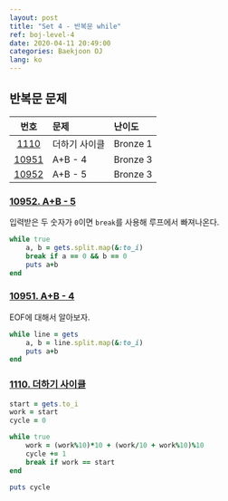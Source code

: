 ```yaml
---
layout: post
title: "Set 4 - 반복문 while"
ref: boj-level-4
date: 2020-04-11 20:49:00
categories: Baekjoon OJ
lang: ko
---
```


## 반복문 문제

|번호|문제|난이도|
|:-:|:--|:--|
|[1110](#1110)|더하기 사이클|Bronze 1|
|[10951](#10951)|A+B - 4|Bronze 3|
|[10952](#10952)|A+B - 5|Bronze 3|

### [10952. A+B - 5](https://www.acmicpc.net/problem/10952) <a id="10952"></a>

입력받은 두 숫자가 `0`이면 `break`를 사용해 루프에서 빠져나온다.

```rb
while true
    a, b = gets.split.map(&:to_i)
    break if a == 0 && b == 0
    puts a+b
end
```

### [10951. A+B - 4](https://www.acmicpc.net/problem/10951) <a id="10951"></a>
EOF에 대해서 알아보자.

```rb
while line = gets
    a, b = line.split.map(&:to_i)
    puts a+b
end
```

### [1110. 더하기 사이클](https://www.acmicpc.net/problem/1110) <a id="1110"></a>

```rb
start = gets.to_i
work = start
cycle = 0

while true   
    work = (work%10)*10 + (work/10 + work%10)%10
    cycle += 1
    break if work == start
end

puts cycle
```
